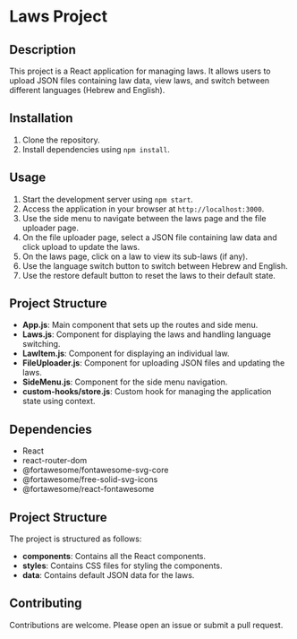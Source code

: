 # Laws Project

## Description
This project is a React application for managing laws. It allows users to upload JSON files containing law data, view laws, and switch between different languages (Hebrew and English).

## Installation
1. Clone the repository.
2. Install dependencies using `npm install`.

## Usage
1. Start the development server using `npm start`.
2. Access the application in your browser at `http://localhost:3000`.
3. Use the side menu to navigate between the laws page and the file uploader page.
4. On the file uploader page, select a JSON file containing law data and click upload to update the laws.
5. On the laws page, click on a law to view its sub-laws (if any).
6. Use the language switch button to switch between Hebrew and English.
7. Use the restore default button to reset the laws to their default state.

## Project Structure
- **App.js**: Main component that sets up the routes and side menu.
- **Laws.js**: Component for displaying the laws and handling language switching.
- **LawItem.js**: Component for displaying an individual law.
- **FileUploader.js**: Component for uploading JSON files and updating the laws.
- **SideMenu.js**: Component for the side menu navigation.
- **custom-hooks/store.js**: Custom hook for managing the application state using context.

## Dependencies
- React
- react-router-dom
- @fortawesome/fontawesome-svg-core
- @fortawesome/free-solid-svg-icons
- @fortawesome/react-fontawesome

## Project Structure
The project is structured as follows:
- **components**: Contains all the React components.
- **styles**: Contains CSS files for styling the components.
- **data**: Contains default JSON data for the laws.

## Contributing
Contributions are welcome. Please open an issue or submit a pull request.

